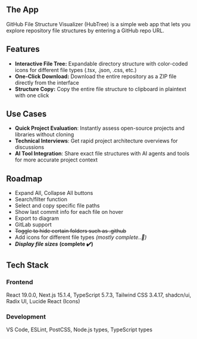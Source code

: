 
## The App
GitHub File Structure Visualizer (HubTree) is a simple web app that lets you explore repository file structures by entering a GitHub repo URL.

## Features
- **Interactive File Tree:** Expandable directory structure with color-coded icons for different file types (.tsx, .json, .css, etc.)
- **One-Click Download:** Download the entire repository as a ZIP file directly from the interface
- **Structure Copy:** Copy the entire file structure to clipboard in plaintext with one click

## Use Cases
- **Quick Project Evaluation**: Instantly assess open-source projects and libraries without cloning
- **Technical Interviews**: Get rapid project architecture overviews for discussions
- **AI Tool Integration**: Share exact file structures with AI agents and tools for more accurate project context
  
## Roadmap
- Expand All, Collapse All buttons
- Search/filter function
- Select and copy specific file paths
- Show last commit info for each file on hover
- Export to diagram
- GitLab support
- ~~Toggle to hide certain folders such as .github~~
- Add icons for different file types *(mostly complete..🍃)*
- ***Display file sizes*** **(complete ✔️)**
  
## Tech Stack

### Frontend
React 19.0.0, Next.js 15.1.4, TypeScript 5.7.3, Tailwind CSS 3.4.17, shadcn/ui, Radix UI, Lucide React (Icons)
### Development
VS Code, ESLint, PostCSS, Node.js types, TypeScript types


